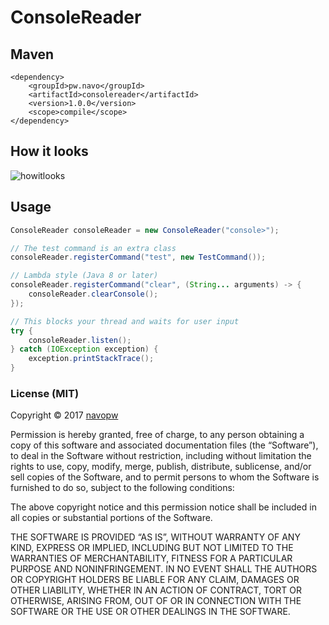 # ConsoleReader

## Maven

```
<dependency>
    <groupId>pw.navo</groupId>
    <artifactId>consolereader</artifactId>
    <version>1.0.0</version>
    <scope>compile</scope>
</dependency>
```

## How it looks

![howitlooks](http://i.imgur.com/SnKOTDo.gif)

## Usage

```java
ConsoleReader consoleReader = new ConsoleReader("console>");

// The test command is an extra class
consoleReader.registerCommand("test", new TestCommand());

// Lambda style (Java 8 or later)
consoleReader.registerCommand("clear", (String... arguments) -> {
    consoleReader.clearConsole();
});

// This blocks your thread and waits for user input
try {
    consoleReader.listen();
} catch (IOException exception) {
    exception.printStackTrace();
}
```

### License (MIT)

Copyright © 2017 [navopw](https://github.com/navopw)

Permission is hereby granted, free of charge, to any person obtaining a copy of this software and associated documentation files (the “Software”), to deal in the Software without restriction, including without limitation the rights to use, copy, modify, merge, publish, distribute, sublicense, and/or sell copies of the Software, and to permit persons to whom the Software is furnished to do so, subject to the following conditions:

The above copyright notice and this permission notice shall be included in all copies or substantial portions of the Software.

THE SOFTWARE IS PROVIDED “AS IS”, WITHOUT WARRANTY OF ANY KIND, EXPRESS OR IMPLIED, INCLUDING BUT NOT LIMITED TO THE WARRANTIES OF MERCHANTABILITY, FITNESS FOR A PARTICULAR PURPOSE AND NONINFRINGEMENT. IN NO EVENT SHALL THE AUTHORS OR COPYRIGHT HOLDERS BE LIABLE FOR ANY CLAIM, DAMAGES OR OTHER LIABILITY, WHETHER IN AN ACTION OF CONTRACT, TORT OR OTHERWISE, ARISING FROM, OUT OF OR IN CONNECTION WITH THE SOFTWARE OR THE USE OR OTHER DEALINGS IN THE SOFTWARE.
